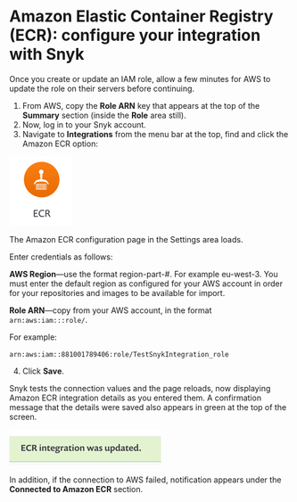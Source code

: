 # Amazon Elastic Container Registry \(ECR\): configure your integration with Snyk

Once you create or update an IAM role, allow a few minutes for AWS to update the role on their servers before continuing.

1. From AWS, copy the **Role ARN** key that appears at the top of the **Summary** section \(inside the **Role** area still\).
2. Now, log in to your Snyk account.
3. Navigate to **Integrations** from the menu bar at the top, find and click the Amazon ECR option:

![image14.png](../../../.gitbook/assets/uuid-0441cf5d-a461-60e3-5d6e-57eed624d445-en.png)


   The Amazon ECR configuration page in the Settings area loads.

   Enter credentials as follows:

   **AWS Region**—use the format region-part-\#. For example eu-west-3. You must enter the default region as configured for your AWS account in order for your repositories and images to be available for import.

   **Role ARN**—copy from your AWS account, in the format `arn:aws:iam:::role/`.

   For example:

   ```text
   arn:aws:iam::881001789406:role/TestSnykIntegration_role
   ```

4. Click **Save**.

Snyk tests the connection values and the page reloads, now displaying Amazon ECR integration details as you entered them. A confirmation message that the details were saved also appears in green at the top of the screen.

![](../../../.gitbook/assets/uuid-49671392-b5d5-389d-66c8-86b3daf9a2e1-en.png)


In addition, if the connection to AWS failed, notification appears under the **Connected to Amazon ECR** section.

